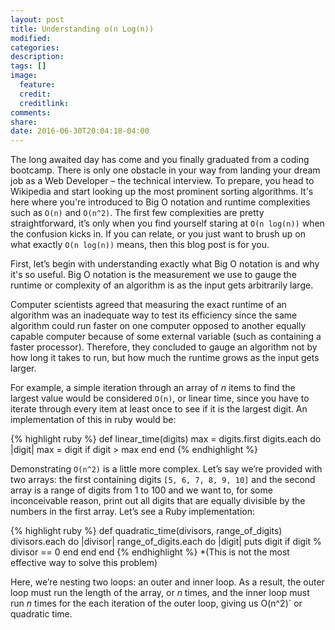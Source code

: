 ```yaml
---
layout: post
title: Understanding o(n Log(n))
modified:
categories:
description:
tags: []
image:
  feature:
  credit:
  creditlink:
comments:
share:
date: 2016-06-30T20:04:18-04:00
---
```


The long awaited day has come and you finally graduated from a coding bootcamp. There is only one obstacle in your way from landing your dream job as a Web Developer – the technical interview. To prepare, you head to Wikipedia and start looking up the most prominent sorting algorithms. It's here where you're introduced to Big O notation and runtime complexities such as `O(n)` and `O(n^2)`. The first few complexities are pretty straightforward, it’s only when you find yourself staring at `O(n log(n))` when the confusion kicks in. If you can relate, or you just want to brush up on what exactly `O(n log(n))` means, then this blog post is for you.

First, let’s begin with understanding exactly what Big O notation is and why it's so useful. Big O notation is the measurement we use to gauge the runtime or complexity of an algorithm is as the input gets arbitrarily large.

Computer scientists agreed that measuring the exact runtime of an algorithm was an inadequate way to test its efficiency since the same algorithm could run faster on one computer opposed to another equally capable computer because of some external variable (such as containing a faster processor). Therefore, they concluded to gauge an algorithm not by how long it takes to run, but how much the runtime grows as the input gets larger.

For example, a simple iteration through an array of <i>n</i> items to find the largest value would be considered `O(n)`, or linear time, since you have to iterate through every item at least once to see if it is the largest digit. An implementation of this in ruby would be:

{% highlight ruby %}
def linear_time(digits)
  max = digits.first
  digits.each do |digit|
    max = digit if digit > max
  end
end
{% endhighlight %}

Demonstrating `O(n^2)` is a little more complex. Let’s say we’re provided with two arrays: the first containing digits `[5, 6, 7, 8, 9, 10]` and the second array is a range of digits from 1 to 100 and we want to, for some inconceivable reason, print out all digits that are equally divisible by the numbers in the first array. Let’s see a Ruby implementation:

{% highlight ruby %}
def quadratic_time(divisors, range_of_digits)
  divisors.each do |divisor|
    range_of_digits.each do |digit|
      puts digit if digit % divisor == 0
    end
  end
end
{% endhighlight %}
*(This is not the most effective way to solve this problem)

Here, we’re nesting two loops: an outer and inner loop. As a result, the outer loop must run the length of the array, or <i>n</i> times, and the inner loop must run <i>n</i> times for the each iteration of the outer loop, giving us O(n^2)` or quadratic time.

